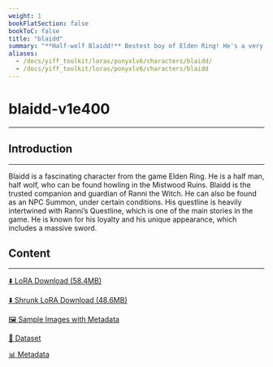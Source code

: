 ```yaml
---
weight: 1
bookFlatSection: false
bookToC: false
title: "blaidd"
summary: "**Half-wolf Blaidd!** Bestest boy of Elden Ring! He's a very good boy! Can be a naughty boy though as well, if you like.."
aliases:
  - /docs/yiff_toolkit/loras/ponyxlv6/characters/blaidd/
  - /docs/yiff_toolkit/loras/ponyxlv6/characters/blaidd
---
```


<!--markdownlint-disable MD025 MD033 -->

# blaidd-v1e400

---

## Introduction

---

Blaidd is a fascinating character from the game Elden Ring. He is a half man, half wolf, who can be found howling in the Mistwood Ruins. Blaidd is the trusted companion and guardian of Ranni the Witch. He can also be found as an NPC Summon, under certain conditions. His questline is heavily intertwined with Ranni’s Questline, which is one of the main stories in the game. He is known for his loyalty and his unique appearance, which includes a massive sword.

## Content

---

[⬇️ LoRA Download (58.4MB)](https://huggingface.co/k4d3/yiff_toolkit/resolve/main/ponyxl_loras/blaidd-v1e400.safetensors?download=true)

[⬇️ Shrunk LoRA Download (48.6MB)](https://huggingface.co/k4d3/yiff_toolkit/resolve/main/ponyxl_loras_shrunk_2/blaidd-v1e400_frockpt1_th-3.55.safetensors?download=true)

[🖼️ Sample Images with Metadata](https://huggingface.co/k4d3/yiff_toolkit/tree/main/static/{})

[📐 Dataset](https://huggingface.co/datasets/k4d3/furry/tree/main/blaidd)

[📊 Metadata](https://huggingface.co/k4d3/yiff_toolkit/raw/main/ponyxl_loras/blaidd-v1e400.json)
